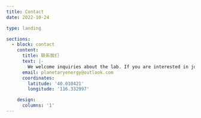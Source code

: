 ```yaml
---
title: Contact
date: 2022-10-24

type: landing

sections:
  - block: contact
    content:
      title: 联系我们
      text: |-
        We welcome inquiries about the lab. If you are interested in joining the lab, please identify interests within ongoing research areas and include a CV or resume when contacting.
      email: planetaryenergy@outlook.com
      coordinates:
        latitude: '40.010421'
        longitude: '116.332997'

    design:
      columns: '1'
---
```

